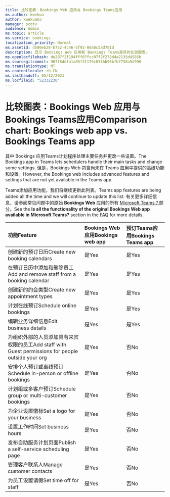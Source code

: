 ```yaml
---
title: 比较图表：Bookings Web 应用与 Bookings Teams应用
ms.author: kwekua
author: kwekuako
manager: scotv
audience: Admin
ms.topic: article
ms.service: bookings
localization_priority: Normal
ms.assetid: d586eb28-b752-4c46-bf92-00a0c5ad781d
description: 显示 Bookings Web 应用和 Bookings Teams差异的比较图表。
ms.openlocfilehash: de207f2f194fff07fcc07f2f278d4a2135d4585b
ms.sourcegitcommit: 967f64dfa1a05f31179c8316b96bfb7758a5d990
ms.translationtype: MT
ms.contentlocale: zh-CN
ms.lasthandoff: 05/12/2021
ms.locfileid: "52332230"
---
```

# <a name="comparison-chart-bookings-web-app-vs-bookings-teams-app"></a><span data-ttu-id="0ab46-103">比较图表：Bookings Web 应用与 Bookings Teams应用</span><span class="sxs-lookup"><span data-stu-id="0ab46-103">Comparison chart: Bookings web app vs. Bookings Teams app</span></span>

<span data-ttu-id="0ab46-104">其中 Bookings 应用Teams计划程序处理主要任务并更改一些设置。</span><span class="sxs-lookup"><span data-stu-id="0ab46-104">The Bookings app in Teams lets schedulers handle their main tasks and change some settings.</span></span> <span data-ttu-id="0ab46-105">但是，Bookings Web 包含尚未在 Teams 应用中提供的高级功能和设置。</span><span class="sxs-lookup"><span data-stu-id="0ab46-105">However, the Bookings web includes advanced features and settings that are not yet available in the Teams app.</span></span>

<span data-ttu-id="0ab46-106">Teams添加应用功能，我们将继续更新此列表。</span><span class="sxs-lookup"><span data-stu-id="0ab46-106">Teams app features are being added all the time and we will continue to update this list.</span></span> <span data-ttu-id="0ab46-107">有关更多详细信息，请参阅常见问题中的原始 **Bookings Web** 应用的所有 [Microsoft Teams？](bookings-faq.yml)部分。</span><span class="sxs-lookup"><span data-stu-id="0ab46-107">See the **Is all the functionality of the original Bookings Web app available in Microsoft Teams?** section in the [FAQ](bookings-faq.yml) for more details.</span></span>

| <span data-ttu-id="0ab46-108">功能</span><span class="sxs-lookup"><span data-stu-id="0ab46-108">Feature</span></span> | <span data-ttu-id="0ab46-109">Bookings Web 应用</span><span class="sxs-lookup"><span data-stu-id="0ab46-109">Bookings web app</span></span> | <span data-ttu-id="0ab46-110">预订Teams应用</span><span class="sxs-lookup"><span data-stu-id="0ab46-110">Bookings Teams app</span></span> |
|:---|:---|:---|
| <span data-ttu-id="0ab46-111">创建新的预订日历</span><span class="sxs-lookup"><span data-stu-id="0ab46-111">Create new booking calendars</span></span> | <span data-ttu-id="0ab46-112">是</span><span class="sxs-lookup"><span data-stu-id="0ab46-112">Yes</span></span> | <span data-ttu-id="0ab46-113">是</span><span class="sxs-lookup"><span data-stu-id="0ab46-113">Yes</span></span> |
| <span data-ttu-id="0ab46-114">在预订日历中添加和删除员工</span><span class="sxs-lookup"><span data-stu-id="0ab46-114">Add and remove staff from a booking calendar</span></span> | <span data-ttu-id="0ab46-115">是</span><span class="sxs-lookup"><span data-stu-id="0ab46-115">Yes</span></span> | <span data-ttu-id="0ab46-116">是</span><span class="sxs-lookup"><span data-stu-id="0ab46-116">Yes</span></span> |
| <span data-ttu-id="0ab46-117">创建新的约会类型</span><span class="sxs-lookup"><span data-stu-id="0ab46-117">Create new appointment types</span></span> | <span data-ttu-id="0ab46-118">是</span><span class="sxs-lookup"><span data-stu-id="0ab46-118">Yes</span></span> | <span data-ttu-id="0ab46-119">是</span><span class="sxs-lookup"><span data-stu-id="0ab46-119">Yes</span></span> |
| <span data-ttu-id="0ab46-120">计划在线预订</span><span class="sxs-lookup"><span data-stu-id="0ab46-120">Schedule online bookings</span></span> | <span data-ttu-id="0ab46-121">是</span><span class="sxs-lookup"><span data-stu-id="0ab46-121">Yes</span></span> | <span data-ttu-id="0ab46-122">是</span><span class="sxs-lookup"><span data-stu-id="0ab46-122">Yes</span></span> |
| <span data-ttu-id="0ab46-123">编辑业务详细信息</span><span class="sxs-lookup"><span data-stu-id="0ab46-123">Edit business details</span></span> | <span data-ttu-id="0ab46-124">是</span><span class="sxs-lookup"><span data-stu-id="0ab46-124">Yes</span></span> | <span data-ttu-id="0ab46-125">是</span><span class="sxs-lookup"><span data-stu-id="0ab46-125">Yes</span></span> |
| <span data-ttu-id="0ab46-126">为组织外部的人员添加具有来宾权限的员工</span><span class="sxs-lookup"><span data-stu-id="0ab46-126">Add staff with Guest permissions for people outside your org</span></span> | <span data-ttu-id="0ab46-127">是</span><span class="sxs-lookup"><span data-stu-id="0ab46-127">Yes</span></span> | <span data-ttu-id="0ab46-128">否</span><span class="sxs-lookup"><span data-stu-id="0ab46-128">No</span></span> |
| <span data-ttu-id="0ab46-129">安排个人预订或离线预订</span><span class="sxs-lookup"><span data-stu-id="0ab46-129">Schedule in-person or offline bookings</span></span> | <span data-ttu-id="0ab46-130">是</span><span class="sxs-lookup"><span data-stu-id="0ab46-130">Yes</span></span> | <span data-ttu-id="0ab46-131">否</span><span class="sxs-lookup"><span data-stu-id="0ab46-131">No</span></span> |
| <span data-ttu-id="0ab46-132">计划组或多客户预订</span><span class="sxs-lookup"><span data-stu-id="0ab46-132">Schedule group or multi-customer bookings</span></span> | <span data-ttu-id="0ab46-133">是</span><span class="sxs-lookup"><span data-stu-id="0ab46-133">Yes</span></span> | <span data-ttu-id="0ab46-134">否</span><span class="sxs-lookup"><span data-stu-id="0ab46-134">No</span></span> |
| <span data-ttu-id="0ab46-135">为企业设置徽标</span><span class="sxs-lookup"><span data-stu-id="0ab46-135">Set a logo for your business</span></span> | <span data-ttu-id="0ab46-136">是</span><span class="sxs-lookup"><span data-stu-id="0ab46-136">Yes</span></span> | <span data-ttu-id="0ab46-137">否</span><span class="sxs-lookup"><span data-stu-id="0ab46-137">No</span></span> |
| <span data-ttu-id="0ab46-138">设置工作时间</span><span class="sxs-lookup"><span data-stu-id="0ab46-138">Set business hours</span></span> | <span data-ttu-id="0ab46-139">是</span><span class="sxs-lookup"><span data-stu-id="0ab46-139">Yes</span></span> | <span data-ttu-id="0ab46-140">否</span><span class="sxs-lookup"><span data-stu-id="0ab46-140">No</span></span> |
| <span data-ttu-id="0ab46-141">发布自助服务计划页面</span><span class="sxs-lookup"><span data-stu-id="0ab46-141">Publish a self-service scheduling page</span></span> | <span data-ttu-id="0ab46-142">是</span><span class="sxs-lookup"><span data-stu-id="0ab46-142">Yes</span></span> | <span data-ttu-id="0ab46-143">否</span><span class="sxs-lookup"><span data-stu-id="0ab46-143">No</span></span> |
| <span data-ttu-id="0ab46-144">管理客户联系人</span><span class="sxs-lookup"><span data-stu-id="0ab46-144">Manage customer contacts</span></span> | <span data-ttu-id="0ab46-145">是</span><span class="sxs-lookup"><span data-stu-id="0ab46-145">Yes</span></span> | <span data-ttu-id="0ab46-146">否</span><span class="sxs-lookup"><span data-stu-id="0ab46-146">No</span></span> |
| <span data-ttu-id="0ab46-147">为员工设置请假</span><span class="sxs-lookup"><span data-stu-id="0ab46-147">Set time off for staff</span></span> | <span data-ttu-id="0ab46-148">是</span><span class="sxs-lookup"><span data-stu-id="0ab46-148">Yes</span></span> | <span data-ttu-id="0ab46-149">否</span><span class="sxs-lookup"><span data-stu-id="0ab46-149">No</span></span> |
